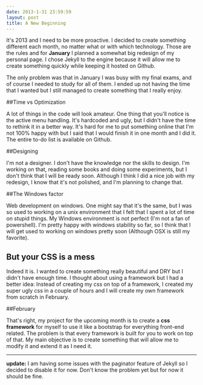 ```yaml
---
date: 2013-1-31 23:59:59
layout: post
title: A New Beginning
---
```


It's 2013 and I need to be more proactive. I decided to create something different each month, no matter what or with which technology. Those are the rules and for **January** I planned a somewhat big redesign of my personal page. I chose Jekyll to the engine because it will allow me to create something quickly while keeping it hosted on Github.

The only problem was that in January I was busy with my final exams, and of course I needed to study for all of them. I ended up not having the time that I wanted but I still managed to create something that I really enjoy.

##Time vs Optimization

A lot of things in the code will look amateur. One thing that you'll notice is the active menu handling. It's hardcoded and ugly, but I didn't have the time to rethink it in a better way. It's hard for me to put something online that I'm not 100% happy with but I said that I would finish it in one month and I did it. The entire to-do list is available on Github.

##Designing

I'm not a designer. I don't have the knowledge nor the skills to design. I'm working on that, reading some books and doing some experiments, but I don't think that I will be ready soon. Although I think I did a nice job with my redesign, I know that it's not polished, and I'm planning to change that. 

##The Windows factor

Web development on windows. One might say that it's the same, but I was so used to working on a unix environment that I felt that I spent a lot of time on stupid things. My Windows environment is not perfect (I'm not a fan of powershell). I'm pretty happy with windows stability so far, so I think that I will get used to working on windows pretty soon (Although OSX is still my favorite).

## But your CSS is a mess

Indeed it is. I wanted to create something really beautiful and DRY but I didn't have enough time. I thought about using a framework but I had a better idea: Instead of creating my css on top of a framework, I created my super ugly css in a couple of hours and I will create my own framework from scratch in February.

##February

That's right, my project for the upcoming month is to create a **css framework** for myself to use it like a bootstrap for everything front-end related. The problem is that every framework is built for you to work on top of that. My main objective is to create something that will allow me to modify it and extend it as I need it.

***

**update:** I am having some issues with the paginator feature of Jekyll so I decided to disable it for now. Don't know the problem yet but for now it should be fine.